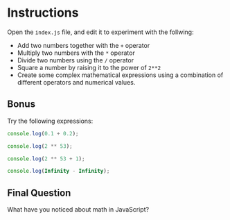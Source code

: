 # Instructions

Open the `index.js` file, and edit it to experiment with the follwing:

- Add two numbers together with the `+` operator
- Multiply two numbers with the `*` operator
- Divide two numbers using the `/` operator
- Square a number by raising it to the power of `2**2`
- Create some complex mathematical expressions using a combination of different operators and numerical values.

## Bonus

Try the following expressions:

```js
console.log(0.1 + 0.2);
```

```js
console.log(2 ** 53);
```

```js
console.log(2 ** 53 + 1);
```

```js
console.log(Infinity - Infinity);
```

## Final Question

What have you noticed about math in JavaScript?
